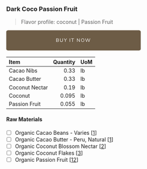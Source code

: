 ### Dark Coco Passion Fruit
> Flavor profile: coconut | Passion Fruit

[![Buy Now](/assets/images/buy-now.png "Buy Now")](https://shop.osocra.com/products/22021322)

| Item | Quantity | UoM  |
| :---     | ---:    | :--- |
| Cacao Nibs  | 0.33    | lb    |
| Cacao Butter   | 0.33    | lb    |
| Coconut Nectar   | 0.19      | lb      |
| Coconut   | 0.095      | lb      |
| Passion Fruit   | 0.055      | lb      |


#### Raw Materials
- [ ] Organic Cacao Beans -  Varies [[1](/vendors)]
- [ ] Organic Cacao Butter - Peru, Natural [[1](/vendors)]
- [ ] Organic Coconut Blossom Nectar [[2](/vendors)]
- [ ] Organic Coconut Flakes [[3](/vendors)]
- [ ] Organic Passion Fruit [[12](/vendors)]

